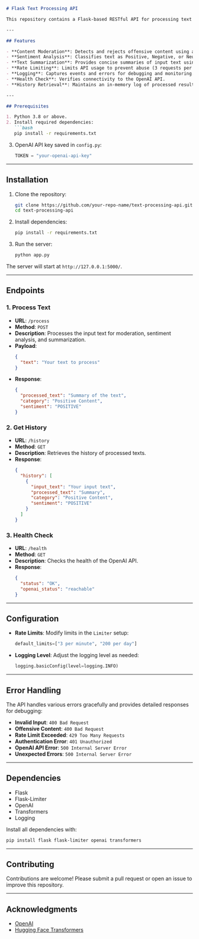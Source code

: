 ```markdown
# Flask Text Processing API

This repository contains a Flask-based RESTful API for processing text input. The API performs various operations, including content moderation, sentiment analysis, and text summarization using OpenAI's GPT-4. It also includes robust error handling, rate limiting, and logging.

---

## Features

- **Content Moderation**: Detects and rejects offensive content using a pre-trained `toxic-bert` model.
- **Sentiment Analysis**: Classifies text as Positive, Negative, or Neutral.
- **Text Summarization**: Provides concise summaries of input text using OpenAI's GPT-4.
- **Rate Limiting**: Limits API usage to prevent abuse (3 requests per minute per IP, 200 requests per day).
- **Logging**: Captures events and errors for debugging and monitoring.
- **Health Check**: Verifies connectivity to the OpenAI API.
- **History Retrieval**: Maintains an in-memory log of processed results.

---

## Prerequisites

1. Python 3.8 or above.
2. Install required dependencies:
   ```bash
   pip install -r requirements.txt
   ```
3. OpenAI API key saved in `config.py`:
   ```python
   TOKEN = "your-openai-api-key"
   ```

---

## Installation

1. Clone the repository:
   ```bash
   git clone https://github.com/your-repo-name/text-processing-api.git
   cd text-processing-api
   ```

2. Install dependencies:
   ```bash
   pip install -r requirements.txt
   ```

3. Run the server:
   ```bash
   python app.py
   ```

The server will start at `http://127.0.0.1:5000/`.

---

## Endpoints

### 1. **Process Text**
   - **URL**: `/process`
   - **Method**: `POST`
   - **Description**: Processes the input text for moderation, sentiment analysis, and summarization.
   - **Payload**:
     ```json
     {
       "text": "Your text to process"
     }
     ```
   - **Response**:
     ```json
     {
       "processed_text": "Summary of the text",
       "category": "Positive Content",
       "sentiment": "POSITIVE"
     }
     ```

### 2. **Get History**
   - **URL**: `/history`
   - **Method**: `GET`
   - **Description**: Retrieves the history of processed texts.
   - **Response**:
     ```json
     {
       "history": [
         {
           "input_text": "Your input text",
           "processed_text": "Summary",
           "category": "Positive Content",
           "sentiment": "POSITIVE"
         }
       ]
     }
     ```

### 3. **Health Check**
   - **URL**: `/health`
   - **Method**: `GET`
   - **Description**: Checks the health of the OpenAI API.
   - **Response**:
     ```json
     {
       "status": "OK",
       "openai_status": "reachable"
     }
     ```

---

## Configuration

- **Rate Limits**:
  Modify limits in the `Limiter` setup:
  ```python
  default_limits=["3 per minute", "200 per day"]
  ```

- **Logging Level**:
  Adjust the logging level as needed:
  ```python
  logging.basicConfig(level=logging.INFO)
  ```

---

## Error Handling

The API handles various errors gracefully and provides detailed responses for debugging:
- **Invalid Input**: `400 Bad Request`
- **Offensive Content**: `400 Bad Request`
- **Rate Limit Exceeded**: `429 Too Many Requests`
- **Authentication Error**: `401 Unauthorized`
- **OpenAI API Error**: `500 Internal Server Error`
- **Unexpected Errors**: `500 Internal Server Error`

---

## Dependencies

- Flask
- Flask-Limiter
- OpenAI
- Transformers
- Logging

Install all dependencies with:
```bash
pip install flask flask-limiter openai transformers
```

---

## Contributing

Contributions are welcome! Please submit a pull request or open an issue to improve this repository.

---

## Acknowledgments

- [OpenAI](https://openai.com/)
- [Hugging Face Transformers](https://huggingface.co/transformers/)
```
